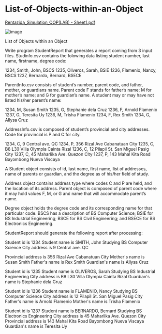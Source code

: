# List-of-Objects-within-an-Object

[Rentazida_Simulation_OOP(LAB) - Sheet1.pdf](https://github.com/user-attachments/files/17603555/Rentazida_Simulation_OOP.LAB.-.Sheet1.pdf)


![image](https://github.com/user-attachments/assets/7c80a3b1-714f-4fc4-a222-89dcdd627a05)




List of Objects within an Object

Write program StudentReport that generates a report coming from 3 input files. Studinfo.csv contains
the folowing data listing student number, last name, firstname, degree code:

1234, Smith, John, BSCS
1235, Oliveros, Sarah, BSIE
1236, Flamenio, Nancy, BSCS
1237, Bernardo, Bernard, BSECE

ParentInfo.csv consists of student’s number, parent code, and father, mother, or guardians name.
Parent code F stands for father’s name; M for mother’s name; and G for guardian’s name. A student
may or may have not listed his/her parent’s name:

1234, M, Susan Smith
1235, G, Stephanie dela Cruz
1236, F, Arnold Flamenio
1237, G, Teresita Uy
1236, M, Trisha Flamenio
1234, F, Rex Smith
1234, G, Allysa Cruz

AddressInfo.csv is composed of student’s provincial and city addresses. Code for
provincial is P and C for city.

1234, C, 9 Central ave. QC
1234, P, 356 Rizal Ave Cabanatuan City
1235, C, B8 L30 Villa Olympia Cainta Rizal
1236, C, 12 Pilapil St. San Miguel Pasig City
1237, C, 45 Maharlika Ave. Quezon City
1237, P, 143 Mahal Kita Road Bayombong Nueva Viscaya

A Student object consists of id, last name, first name, list of addresses, name of parents or guardian, and
the degree as of his/her field of study.

Address object contains address type where codes C and P are held, and the location of its address.
Parent object is composed of parent code where it may hold values F, M, or G and name that will
accommodate parent’s name.

Degree object holds the degree code and its corresponding name for that particular code.
BSCS has a description of BS Computer Science; BSIE for BS Industrial Engineering; BSCE for BS Civil Engineering; and
BSECE for BS Electronics Engineering.

StudentReport should generate the following report after processing:

Student id is 1234
Student name is SMITH, John
Studying BS Computer Science
City address is 9 Central ave. QC

Provincial address is 356 Rizal Ave Cabanatuan City
Mother's name is Susan Smith
Father's name is Rex Smith
Guardian's name is Allysa Cruz

Student id is 1235
Student name is OLIVEROS, Sarah
Studying BS Industrial Engineering
City address is B8 L30 Villa Olympia Cainta Rizal
Guardian's name is Stephanie dela Cruz

Student id is 1236
Student name is FLAMENIO, Nancy
Studying BS Computer Science
City address is 12 Pilapil St. San Miguel Pasig City
Father's name is Arnold Flamenio
Mother's name is Trisha Flamenio

Student id is 1237
Student name is BERNARDO, Bernard
Studying BS Electronics Engineering
City address is 45 Maharlika Ave. Quezon City
Provincial address is 143 Mahal Kita Road Bayombong Nueva Viscaya
Guardian's name is Teresita Uy
